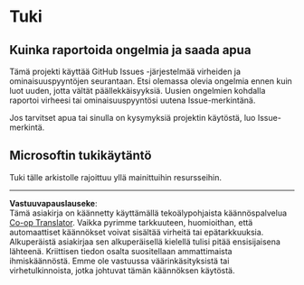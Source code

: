 <!--
CO_OP_TRANSLATOR_METADATA:
{
  "original_hash": "872be8bc1b93ef1dd9ac3d6e8f99f6ab",
  "translation_date": "2025-09-04T23:15:23+00:00",
  "source_file": "SUPPORT.md",
  "language_code": "fi"
}
-->
# Tuki
## Kuinka raportoida ongelmia ja saada apua  

Tämä projekti käyttää GitHub Issues -järjestelmää virheiden ja ominaisuuspyyntöjen seurantaan. Etsi olemassa olevia 
ongelmia ennen kuin luot uuden, jotta vältät päällekkäisyyksiä. Uusien ongelmien kohdalla raportoi virheesi tai 
ominaisuuspyyntösi uutena Issue-merkintänä.

Jos tarvitset apua tai sinulla on kysymyksiä projektin käytöstä, luo Issue-merkintä.

## Microsoftin tukikäytäntö  

Tuki tälle arkistolle rajoittuu yllä mainittuihin resursseihin.

---

**Vastuuvapauslauseke**:  
Tämä asiakirja on käännetty käyttämällä tekoälypohjaista käännöspalvelua [Co-op Translator](https://github.com/Azure/co-op-translator). Vaikka pyrimme tarkkuuteen, huomioithan, että automaattiset käännökset voivat sisältää virheitä tai epätarkkuuksia. Alkuperäistä asiakirjaa sen alkuperäisellä kielellä tulisi pitää ensisijaisena lähteenä. Kriittisen tiedon osalta suositellaan ammattimaista ihmiskäännöstä. Emme ole vastuussa väärinkäsityksistä tai virhetulkinnoista, jotka johtuvat tämän käännöksen käytöstä.